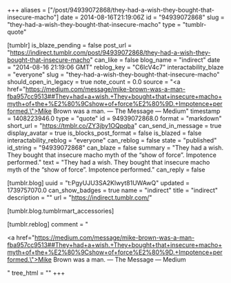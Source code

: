 +++
aliases = ["/post/94939072868/they-had-a-wish-they-bought-that-insecure-macho"]
date = 2014-08-16T21:19:06Z
id = "94939072868"
slug = "they-had-a-wish-they-bought-that-insecure-macho"
type = "tumblr-quote"

[tumblr]
is_blaze_pending = false
post_url = "https://indirect.tumblr.com/post/94939072868/they-had-a-wish-they-bought-that-insecure-macho"
can_like = false
blog_name = "indirect"
date = "2014-08-16 21:19:06 GMT"
reblog_key = "C6lcV4c7"
interactability_blaze = "everyone"
slug = "they-had-a-wish-they-bought-that-insecure-macho"
should_open_in_legacy = true
note_count = 0.0
source = "<a href=\"https://medium.com/message/mike-brown-was-a-man-fba957cc9513##They+had+a+wish.+They+bought+that+insecure+macho+myth+of+the+%E2%80%9Cshow+of+force%E2%80%9D.+Impotence+performed.\">Mike Brown was a man. — The Message — Medium</a>"
timestamp = 1408223946.0
type = "quote"
id = 94939072868.0
format = "markdown"
short_url = "https://tmblr.co/ZY3jby1OQpqba"
can_send_in_message = true
display_avatar = true
is_blocks_post_format = false
is_blazed = false
interactability_reblog = "everyone"
can_reblog = false
state = "published"
id_string = "94939072868"
can_blaze = false
summary = "They had a wish. They bought that insecure macho myth of the “show of force”. Impotence performed."
text = "They had a wish. They bought that insecure macho myth of the “show of force”. Impotence performed."
can_reply = false

[tumblr.blog]
uuid = "t:PgyUJU3SA2Klwyt81UWAwQ"
updated = 1739757070.0
can_show_badges = true
name = "indirect"
title = "indirect"
description = ""
url = "https://indirect.tumblr.com/"

[tumblr.blog.tumblrmart_accessories]

[tumblr.reblog]
comment = "<p><a href=\"https://medium.com/message/mike-brown-was-a-man-fba957cc9513##They+had+a+wish.+They+bought+that+insecure+macho+myth+of+the+%E2%80%9Cshow+of+force%E2%80%9D.+Impotence+performed.\">Mike Brown was a man. — The Message — Medium</a></p>"
tree_html = ""
+++
